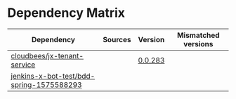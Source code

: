 # Dependency Matrix

Dependency | Sources | Version | Mismatched versions
---------- | ------- | ------- | -------------------
[cloudbees/jx-tenant-service](https://github.com/cloudbees/jx-tenant-service) |  | [0.0.283](https://github.com/cloudbees/jx-tenant-service/releases/tag/v0.0.283) | 
[jenkins-x-bot-test/bdd-spring-1575588293](https://github.com/jenkins-x-bot-test/bdd-spring-1575588293.git) |  | []() | 
